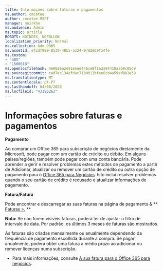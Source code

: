 ```yaml
---
title: Informações sobre faturas e pagamentos
ms.author: cmcatee
author: cmcatee-MSFT
manager: mnirkhe
ms.audience: Admin
ms.topic: article
ROBOTS: NOINDEX, NOFOLLOW
localization_priority: Normal
ms.collection: Adm_O365
ms.assetid: ef2df989-8539-48b5-a324-97d2e09f14fe
ms.custom:
- "485"
- "1500018"
ms.openlocfilehash: 4e902ea2e91e6ee44bce9f1a2a94410aab9c05d9
ms.sourcegitcommit: cad7ec134efdac7130911bfee6cb4a59ad882e39
ms.translationtype: MT
ms.contentlocale: pt-PT
ms.lasthandoff: 04/08/2020
ms.locfileid: "43195263"
---
```

# <a name="invoice-and-payment-information"></a>Informações sobre faturas e pagamentos

**Pagamento**

Ao comprar um Office 365 para subscrição de negócios diretamente da Microsoft, pode pagar com um cartão de crédito ou débito.  Em alguns países/regiões, também pode pagar com uma conta bancária.  Pode aprender a gerir e resolver problemas estes métodos de pagamento a partir de Adicionar, atualizar ou remover um cartão de crédito ou outra opção de pagamento para o [Office 365 para Negócios](https://go.microsoft.com/fwlink/?linkid=2118133).  Isto inclui resolver problemas quando o seu cartão de crédito é recusado e atualizar informações de pagamento.

**Fatura/Fatura**

Pode encontrar e descarregar as suas faturas na página de pagamento & ** [Faturas >.](https://go.microsoft.com/fwlink/p/?linkid=848039) **  

**Nota:** Se não forem visíveis faturas, poderá ter de ajustar o filtro de intervalo de data.  Por padrão, os últimos 3 meses de faturas são mostrados.

As faturas são criadas mensalmente ou anualmente dependendo da frequência de pagamento escolhida durante a compra.  Se pagar anualmente, poderá obter uma fatura a médio prazo ao adicionar ou remover licenças numa subscrição.
 
- Para mais informações, consulte [A sua fatura para o Office 365 para negócios](https://go.microsoft.com/fwlink/?linkid=2119101).

